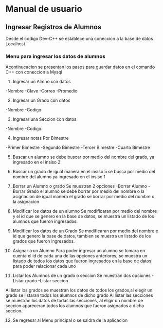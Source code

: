 # Manual de usuario
## Ingresar Registros de Alumnos

Desde el codigo Dev-C++ se establece una coneccion a la base de datos Localhost
### Menu para ingresar los datos de alumnos 
Acontinucacion se presentan los pasos para guardar datos en el comando C++ con coneccion a Mysql
  
1. Ingresar un Almno con datos

-Nombre
-Clave
-Correo
-Promedio

2. Ingresar un Grado con datos

-Nombre
-Codigo

3. Ingresar una Seccion con datos 

-Nombre
-Codigo

4. Ingresar notas Por Bimestre

-Primer Bimestre
-Segundo Bimestre
-Tercer Bimestre
-Cuarto Bimestre

5. Buscar un alumno
se debe buscar por medio del nombre del grado, ya ingresado en el insiso 2

6. Buscar un grado
de igual manera en el insiso 5 se busca por medio del nombre del alumno ya ingresado en el insiso 1

7. Borrar un Alumno o grado
Se muestran 2 opciones
-Borrar Alumno
-Borrar Grado
el alumno se debe borrar por medio del nombre o la asignacion
de igual manera el grado se borrar por medio del nombre o la asignacion

8. Modificar los datos de un alumno
Se modificaran por medio del nombre y el id que se genero en la base de datos, se muestra un listado de los alumnos que fueron ingresados.

9. Modificar los datos de  un Grado
Se modificaran por medio del nombre e id que genero la base de datos, tambien se muestra un listado de los grados que fueron ingresados.

10. Asignar a un Alumno
Para poder ingresar un alumno se tomara en cuenta el id de cada una de las opciones anteriores, se muestra un listado de todos los datos que fueron ingresados en la base de datos para poder relacionar cada uno

11. Listar los Alumnos de un grado o seccion
Se muestran dos opciones
-Listar grado
-Listar seccion

Al listar los grados se muestran los datos de todos los grados,al elegir un grado se listaran todos los alumnos de dicho grado
Al listar las secciones se muestran los datos de todas las secciones, al eligir un nombre de seccion apareceran todos los alumnos que fueron asignados a dicha seccion.
 
12. Se regresar al Menu principal o se saldra de la aplicacion


